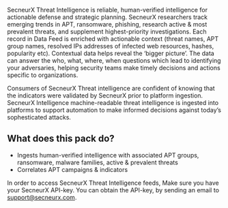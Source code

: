 SecneurX Threat Intelligence is reliable, human-verified intelligence for actionable defense and strategic planning. SecneurX researchers track emerging trends in APT, ransomware, phishing, research active & most prevalent threats, and supplement highest-priority investigations. Each record in Data Feed is enriched with actionable context (threat names, APT group names, resolved IPs addresses of infected web resources, hashes, popularity etc). Contextual data helps reveal the ‘bigger picture’. The data can answer the who, what, where, when questions which lead to identifying your adversaries, helping security teams make timely decisions and actions specific to organizations.

Consumers of SecneurX Threat intelligence are confident of knowing that the indicators were validated by SecneurX prior to platform ingestion. SecneurX Intelligence machine-readable threat intelligence is ingested into platforms to support automation to make informed decisions against today’s sophesticated attacks.

## What does this pack do?

- Ingests human-verified intelligence with associated APT groups, ransomware, malware families, active & prevalent threats
- Correlates APT campaigns & indicators

In order to access SecneurX Threat Intelligence feeds, Make sure you have your SecneurX API-key. You can obtain the API-key, by sending an email to support@secneurx.com.